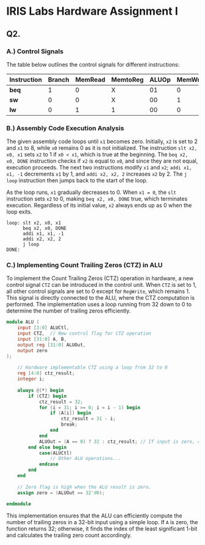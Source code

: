 


# **IRIS Labs Hardware Assignment I**

## **Q2.**

### **A.) Control Signals**

The table below outlines the control signals for different instructions:


| Instruction | Branch | MemRead | MemtoReg | ALUOp | MemWrite | ALUSrc | RegWrite |
|------------|--------|---------|----------|-------|----------|--------|----------|
| **beq**    | 1      | 0       | X        | 01    | 0        | 0      | 0        |
| **sw**     | 0      | 0       | X        | 00    | 1        | 1      | 0        |
| **lw**     | 0      | 1       | 1        | 00    | 0        | 1      | 1        |

### **B.) Assembly Code Execution Analysis**

The given assembly code loops until `x1` becomes zero. Initially, `x2` is set to 2 and `x1` to 8, while `x0` remains 0 as it is not initialized. The instruction `slt x2, x0, x1` sets `x2` to 1 if `x0 < x1`, which is true at the beginning. The `beq x2, x0, DONE` instruction checks if `x2` is equal to `x0`, and since they are not equal, execution proceeds. The next two instructions modify `x1` and `x2`; `addi x1, x1, -1` decrements `x1` by 1, and `addi x2, x2, 2` increases `x2` by 2. The `j loop` instruction then jumps back to the start of the loop.

As the loop runs, `x1` gradually decreases to 0. When `x1 = 0`, the `slt` instruction sets `x2` to 0, making `beq x2, x0, DONE` true, which terminates execution. Regardless of its initial value, `x2` always ends up as 0 when the loop exits.

```assembly
loop: slt x2, x0, x1  
      beq x2, x0, DONE  
      addi x1, x1, -1  
      addi x2, x2, 2  
      j loop  
DONE:  

```

### **C.) Implementing Count Trailing Zeros (CTZ) in ALU**

To implement the Count Trailing Zeros (CTZ) operation in hardware, a new control signal `CTZ` can be introduced in the control unit. When `CTZ` is set to 1, all other control signals are set to 0 except for `RegWrite`, which remains 1. This signal is directly connected to the ALU, where the CTZ computation is performed. The implementation uses a loop running from 32 down to 0 to determine the number of trailing zeros efficiently.

```verilog
module ALU (
    input [3:0] ALUCtl,
    input CTZ,  // New control flag for CTZ operation
    input [31:0] A, B,
    output reg [31:0] ALUOut,
    output zero
);
    
    // Hardware implementable CTZ using a loop from 32 to 0
    reg [4:0] ctz_result;
    integer i;
    
    always @(*) begin
        if (CTZ) begin
            ctz_result = 32;
            for (i = 31; i >= 0; i = i - 1) begin
                if (A[i]) begin
                    ctz_result = 31 - i;
                    break;
                end
            end
            ALUOut = (A == 0) ? 32 : ctz_result; // If input is zero, return 32
        end else begin
            case(ALUCtl)
                // Other ALU operations...
            endcase
        end
    end
    
    // Zero flag is high when the ALU result is zero.
    assign zero = (ALUOut == 32'd0);
    
endmodule

```

This implementation ensures that the ALU can efficiently compute the number of trailing zeros in a 32-bit input using a simple loop. If `A` is zero, the function returns 32; otherwise, it finds the index of the least significant 1-bit and calculates the trailing zero count accordingly.
